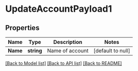 # UpdateAccountPayload1

## Properties
Name | Type | Description | Notes
------------ | ------------- | ------------- | -------------
**Name** | **string** | Name of account | [default to null]

[[Back to Model list]](../README.md#documentation-for-models) [[Back to API list]](../README.md#documentation-for-api-endpoints) [[Back to README]](../README.md)


